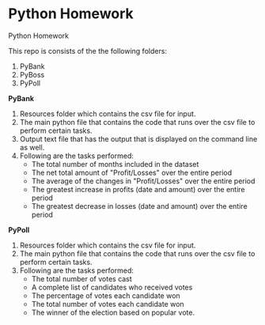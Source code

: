 # Python Homework
Python Homework

This repo is consists of the the following folders:
1. PyBank
2. PyBoss
3. PyPoll

**PyBank**
1. Resources folder which contains the csv file for input.
2. The main python file that contains the code that runs over the csv file to perform certain tasks.
3. Output text file that has the output that is displayed on the command line as well.
4. Following are the tasks performed:
    * The total number of months included in the dataset
    * The net total amount of "Profit/Losses" over the entire period
    * The average of the changes in "Profit/Losses" over the entire period
    * The greatest increase in profits (date and amount) over the entire period
    * The greatest decrease in losses (date and amount) over the entire period

**PyPoll**
1. Resources folder which contains the csv file for input.
2. The main python file that contains the code that runs over the csv file to perform certain tasks.
3. Following are the tasks performed:
    * The total number of votes cast
    * A complete list of candidates who received votes
    * The percentage of votes each candidate won
    * The total number of votes each candidate won
    * The winner of the election based on popular vote.


